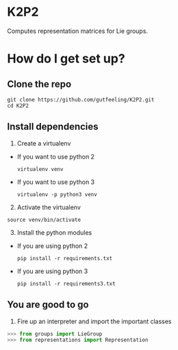 # K2P2

Computes representation matrices for Lie groups.

# How do I get set up? #

## Clone the repo

```
git clone https://github.com/gutfeeling/K2P2.git
cd K2P2
```


## Install dependencies

1. Create a virtualenv
  - If you want to use python 2

    ```  
    virtualenv venv
    ```
  - If you want to use python 3

    ```
    virtualenv -p python3 venv
    ```

2. Activate the virtualenv

  ```
  source venv/bin/activate
  ```

3. Install the python modules
  - If you are using python 2

    ```
    pip install -r requirements.txt
    ````
  - If you are using python 3

    ```
    pip install -r requirements3.txt
    ````

## You are good to go

1. Fire up an interpreter and import the important classes

  ```python
  >>> from groups import LieGroup
  >>> from representations import Representation
  ```
